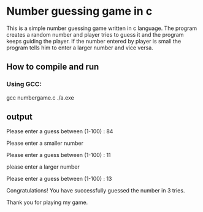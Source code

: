 # Number guessing game in c
This is a simple number guessing game written in c language. The program creates a random number and player tries to guess it and the program keeps guiding the player. If the number entered by player is small the program tells him to enter a larger number and vice versa.

## How to compile and run

### Using GCC:
gcc numbergame.c
./a.exe
## output
Please enter a guess between (1-100) : 84

Please enter a smaller number

Please enter a guess between (1-100) : 11

please enter a larger number

Please enter a guess between (1-100) : 13

Congratulations! You have successfully guessed the number in 3 tries.

Thank you for playing my game.
